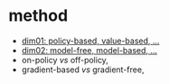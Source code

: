 # method

* [dim01: policy-based, value-based, ...](https://github.com/tttor/rl-foundation/tree/master/method/dim01)
* [dim02: model-free, model-based, ...](https://github.com/tttor/rl-foundation/tree/master/method/dim02)
* on-policy _vs_ off-policy,
* gradient-based _vs_ gradient-free,
